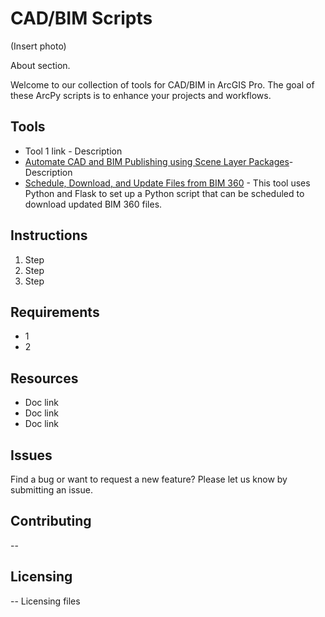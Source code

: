 # CAD/BIM Scripts
(Insert photo)

About section.

Welcome to our collection of tools for CAD/BIM in ArcGIS Pro. The goal of these ArcPy scripts is to enhance your projects and workflows. 

## Tools
- Tool 1 link - Description
- [Automate CAD and BIM Publishing using Scene Layer Packages](Tools/Tool2)- Description
- [Schedule, Download, and Update Files from BIM 360](Tools/Tool3) - This tool uses Python and Flask to set up a Python script that can be scheduled to download updated BIM 360 files.

## Instructions
1. Step
2. Step
3. Step

## Requirements
- 1
- 2

## Resources
- Doc link
- Doc link
- Doc link


## Issues
Find a bug or want to request a new feature? Please let us know by submitting an issue.

## Contributing
--

## Licensing
-- 
Licensing files
